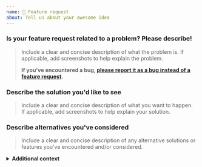 ```yaml
---
name: 🤩 Feature request
about: Tell us about your awesome idea
---
```


### Is your feature request related to a problem? Please describe!

> Include a clear and concise description of what the problem is. If applicable,
> add screenshots to help explain the problem.
>
> **If you've encountered a bug, [please report it as a bug instead of a feature
> request](https://github.com/Xunnamius/workflow-playground/issues/new?template=bug_report.md).**

<start typing here>

### Describe the solution you'd like to see

> Include a clear and concise description of what you want to happen. If
> applicable, add screenshots to help explain your solution.

<start typing here>

### Describe alternatives you've considered

> Include a clear and concise description of any alternative solutions or
features you've encountered and/or considered.

<start typing here>

<details><summary><strong>Additional context</strong></summary>

> Include any other context or screenshots here.

<start typing here>

</details>
